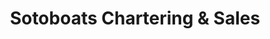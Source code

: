 ---
title: "Sotoboats Chartering & Sales"
url: /estepona/sotoboats-chartering-und-sales/
shop: Boot
---